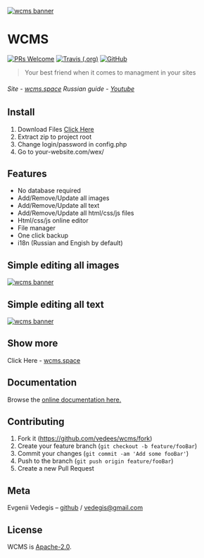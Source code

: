 [![wcms banner](https://vedees.ru/wcms/git_logo_wcms.png)](http://wcms.space.ru/)

# WCMS
[![PRs Welcome](https://img.shields.io/badge/PRs-welcome-brightgreen.svg)](http://makeapullrequest.com) [![Travis (.org)](https://img.shields.io/travis/vedees/wcms.svg?style=popout-square)](https://travis-ci.org/vedees/wcms) [![GitHub](https://img.shields.io/hexpm/l/plug.svg?style=popout-square)](https://github.com/vedees/wcms)

> Your best friend when it comes to managment in your sites

###### Site - [wcms.space](http://wcms.space/)  Russian guide - [Youtube](https://youtu.be/8tDucFFLC1U)

## Install
1. Download Files [Click Here](https://vedees.ru/wex/wcms.zip)
2. Extract zip to project root
3. Change login/password in config.php
4. Go to your-website.com/wex/

## Features
- No database required
- Add/Remove/Update all images
- Add/Remove/Update all text
- Add/Remove/Update all html/css/js files
- Html/css/js online editor
- File manager
- One click backup
- i18n (Russian and Engish by default)

## Simple editing all images
[![wcms banner](https://vedees.ru/wcms/img.jpg)](http://wcms.space.ru/)

## Simple editing all text
[![wcms banner](https://vedees.ru/wcms/text.jpg)](http://wcms.space.ru/)

## Show more
Click Here - [wcms.space](http://wcms.space/)

## Documentation
Browse the [online documentation here.](http://wcms.space)

## Contributing
1. Fork it (<https://github.com/vedees/wcms/fork>)
2. Create your feature branch (`git checkout -b feature/fooBar`)
3. Commit your changes (`git commit -am 'Add some fooBar'`)
4. Push to the branch (`git push origin feature/fooBar`)
5. Create a new Pull Request

## Meta
Evgenii Vedegis – [github](https://github.com/vedees) / vedegis@gmail.com

## License
WCMS is [Apache-2.0](./LICENSE).